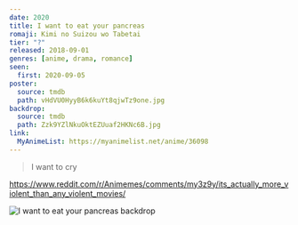 ```yaml
---
date: 2020
title: I want to eat your pancreas
romaji: Kimi no Suizou wo Tabetai
tier: "?"
released: 2018-09-01
genres: [anime, drama, romance]
seen:
  first: 2020-09-05
poster:
  source: tmdb
  path: vHdVU0HyyB6k6kuYt8qjwTz9one.jpg
backdrop:
  source: tmdb
  path: Zzk9YZlNkuOktEZUuaf2HKNc6B.jpg
link:
  MyAnimeList: https://myanimelist.net/anime/36098
---
```


> I want to cry

<https://www.reddit.com/r/Animemes/comments/my3z9y/its_actually_more_violent_than_any_violent_movies/>

![I want to eat your pancreas backdrop](https://image.tmdb.org/t/p/original/YLyORLsYIjC0d1TFBSpJKk7piP.jpg)
